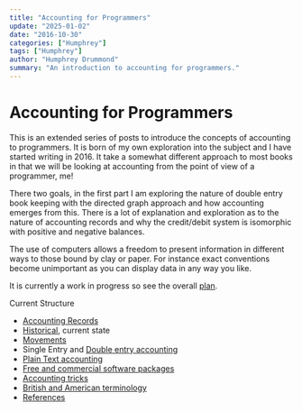 ```yaml
---
title: "Accounting for Programmers"
update: "2025-01-02"
date: "2016-10-30"
categories: ["Humphrey"]
tags: ["Humphrey"]
author: "Humphrey Drummond"
summary: "An introduction to accounting for programmers."
---
```

# Accounting for Programmers


This is an extended series of posts to introduce the concepts of accounting to programmers.  It is born of my own exploration into the subject and I have started writing in 2016.  It take a somewhat different approach to most books in that we will be looking at accounting
from the point of view of a programmer, me!

There two goals, in the first part I am exploring the nature of double entry book keeping with
the directed graph approach and how accounting emerges from this.  There is a lot of explanation and 
exploration as to the nature of accounting records and why the credit/debit system is isomorphic 
with positive and negative balances.  

The use of computers allows a freedom to present information in different ways to those bound by
clay or paper.  For instance exact conventions become unimportant as you can display data in any
way you like.


It is currently a work in progress so see the overall [plan](/afp/_plan/).

Current Structure
- [Accounting Records](/afp/accounting-records/)
- [Historical](/afp/uruk/), current state
- [Movements](/afp/movements/)
- Single Entry and [Double entry accounting](/afp/double-entry-bookkeeping/)
- [Plain Text accounting](/afp/plain-text-accounting/)
- [Free and commercial software packages](/afp/free-and-commercial-software-packages/)
- [Accounting tricks](/afp/accounting-tricks/)
- [British and American terminology](/afp/british-american-terminology/)
- [References](/afp/references/)


